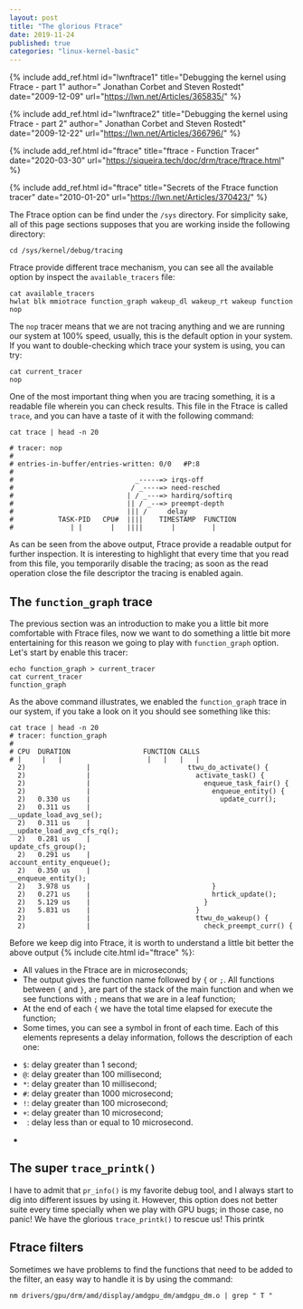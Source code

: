 ```yaml
---
layout: post
title: "The glorious Ftrace"
date: 2019-11-24
published: true
categories: "linux-kernel-basic"
---
```


{% include add_ref.html id="lwnftrace1"
    title="Debugging the kernel using Ftrace - part 1"
    author=" Jonathan Corbet and Steven Rostedt"
    date="2009-12-09"
    url="https://lwn.net/Articles/365835/" %}

{% include add_ref.html id="lwnftrace2"
    title="Debugging the kernel using Ftrace - part 2"
    author=" Jonathan Corbet and Steven Rostedt"
    date="2009-12-22"
    url="https://lwn.net/Articles/366796/" %}

{% include add_ref.html id="ftrace"
    title="ftrace - Function Tracer"
    date="2020-03-30"
    url="https://siqueira.tech/doc/drm/trace/ftrace.html" %}

{% include add_ref.html id="ftrace"
    title="Secrets of the Ftrace function tracer"
    date="2010-01-20"
    url="https://lwn.net/Articles/370423/" %}


The Ftrace option can be find under the `/sys` directory. For simplicity sake, all of this page sections supposes that you are working inside the following directory:

```
cd /sys/kernel/debug/tracing
```

Ftrace provide different trace mechanism, you can see all the available option by inspect the `available_tracers` file:

```
cat available_tracers
hwlat blk mmiotrace function_graph wakeup_dl wakeup_rt wakeup function nop
```

The `nop` tracer means that we are not tracing anything and we are running our system at 100% speed, usually, this is the default option in your system. If you want to double-checking which trace your system is using, you can try:

```
cat current_tracer
nop
```

One of the most important thing when you are tracing something, it is a readable file wherein you can check results. This file in the Ftrace is called `trace`, and you can have a taste of it with the following command:

```
cat trace | head -n 20

# tracer: nop
#
# entries-in-buffer/entries-written: 0/0   #P:8
#
#                              _-----=> irqs-off
#                             / _----=> need-resched
#                            | / _---=> hardirq/softirq
#                            || / _--=> preempt-depth
#                            ||| /     delay
#           TASK-PID   CPU#  ||||    TIMESTAMP  FUNCTION
#              | |       |   ||||       |         |
```

As can be seen from the above output, Ftrace provide a readable output for further inspection. It is interesting to highlight that every time that you read from this file, you temporarily disable the tracing; as soon as the read operation close the file descriptor the tracing is enabled again.

## The `function_graph` trace

The previous section was an introduction to make you a little bit more comfortable with Ftrace files, now we want to do something a little bit more entertaining for this reason we going to play with `function_graph` option. Let's start by enable this tracer:

```
echo function_graph > current_tracer
cat current_tracer
function_graph
```

As the above command illustrates, we enabled the `function_graph` trace in our system, if you take a look on it you should see something like this:

```
cat trace | head -n 20
# tracer: function_graph
#
# CPU  DURATION                  FUNCTION CALLS
# |     |   |                     |   |   |   |
  2)               |                        ttwu_do_activate() {
  2)               |                          activate_task() {
  2)               |                            enqueue_task_fair() {
  2)               |                              enqueue_entity() {
  2)   0.330 us    |                                update_curr();
  2)   0.311 us    |                                __update_load_avg_se();
  2)   0.311 us    |                                __update_load_avg_cfs_rq();
  2)   0.281 us    |                                update_cfs_group();
  2)   0.291 us    |                                account_entity_enqueue();
  2)   0.350 us    |                                __enqueue_entity();
  2)   3.978 us    |                              }
  2)   0.271 us    |                              hrtick_update();
  2)   5.129 us    |                            }
  2)   5.831 us    |                          }
  2)               |                          ttwu_do_wakeup() {
  2)               |                            check_preempt_curr() {
```

Before we keep dig into Ftrace, it is worth to understand a little bit better the above output {% include cite.html id="ftrace" %}:

* All values in the Ftrace are in microseconds;
* The output gives the function name followed by `{` or `;`. All functions between `{` and `}`, are part of the stack of the main function and when we see functions with `;` means that we are in a leaf function;
* At the end of each `{` we have the total time elapsed for execute the function; 
* Some times, you can see a symbol in front of each time. Each of this elements represents a delay information, follows the description of each one:
- `$`: delay greater than 1 second;
- `@`: delay greater than 100 millisecond;
- `*`: delay greater than 10 millisecond;
- `#`: delay greater than 1000 microsecond;
- `!`: delay greater than 100 microsecond;
- `+`: delay greater than 10 microsecond;
- ` `: delay less than or equal to 10 microsecond.
*

## The super `trace_printk()`

I have to admit that `pr_info()` is my favorite debug tool, and I always start to dig into different issues by using it. However, this option does not better suite every time specially when we play with GPU bugs; in those case, no panic! We have the glorious `trace_printk()` to rescue us! This printk 


## Ftrace filters

Sometimes we have problems to find the functions that need to be added to the filter, an easy way to handle it is by using the command:

```
nm drivers/gpu/drm/amd/display/amdgpu_dm/amdgpu_dm.o | grep " T "
```
